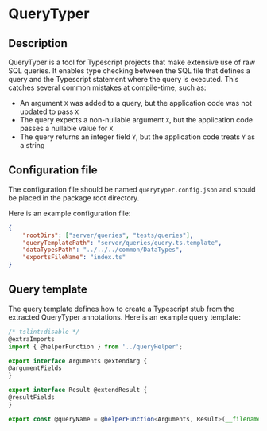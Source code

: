 # QueryTyper
## Description
QueryTyper is a tool for Typescript projects that make extensive use of raw SQL queries. It enables type checking between the SQL file that defines a query and the Typescript statement where the query is executed. This catches several common mistakes at compile-time, such as:
- An argument `X` was added to a query, but the application code was not updated to pass `X`
- The query expects a non-nullable argument `X`, but the application code passes a nullable value for `X`
- The query returns an integer field `Y`, but the application code treats `Y` as a string

## Configuration file
The configuration file should be named `querytyper.config.json` and should be placed in the package root directory.

Here is an example configuration file:
```json
{
    "rootDirs": ["server/queries", "tests/queries"],
    "queryTemplatePath": "server/queries/query.ts.template",
    "dataTypesPath": "../../../common/DataTypes",
    "exportsFileName": "index.ts"
}
```
## Query template
The query template defines how to create a Typescript stub from the extracted QueryTyper annotations.
Here is an example query template:
```ts
/* tslint:disable */
@extraImports
import { @helperFunction } from '../queryHelper';

export interface Arguments @extendArg {
@argumentFields
}

export interface Result @extendResult {
@resultFields
}

export const @queryName = @helperFunction<Arguments, Result>(__filename);
```
